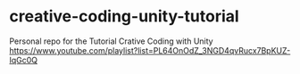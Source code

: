 # creative-coding-unity-tutorial
Personal repo for the Tutorial Crative Coding with Unity https://www.youtube.com/playlist?list=PL64OnOdZ_3NGD4qvRucx7BpKUZ-IqGc0Q
